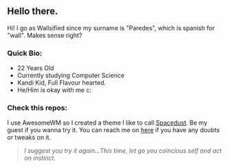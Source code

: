## Hello there. 

Hi! I go as Wallsified since my surname is "Paredes", which is spanish for "wall". Makes sense right?

 ### Quick Bio:  
- 22 Years Old
- Currently studying Computer Science
- Kandi Kid, Full Flavour hearted. 
- He/Him is okay with me c:

### Check this repos: 
I use AwesomeWM so I created a theme I like to call [Spacedust](https://github.com/Wallsified/Wallsified.git). Be my guest if you wanna try it. You can reach me on [here](https://s.reddit.com/c/19d69lkf8u11i) if you have any doubts or tweaks on it. 


> *I suggest you try it again...This time, let go you coincious self and act on instinct.*